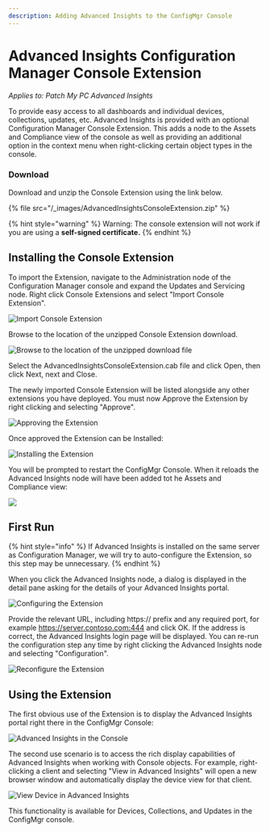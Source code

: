 ```yaml
---
description: Adding Advanced Insights to the ConfigMgr Console
---
```


# Advanced Insights Configuration Manager Console Extension

_Applies to: Patch My PC Advanced Insights_

To provide easy access to all dashboards and individual devices, collections, updates, etc. Advanced Insights is provided with an optional Configuration Manager Console Extension. This adds a node to the Assets and Compliance view of the console as well as providing an additional option in the context menu when right-clicking certain object types in the console.

### Download

Download and unzip the Console Extension using the link below.

{% file src="/_images/AdvancedInsightsConsoleExtension.zip" %}

{% hint style="warning" %}
Warning: The console extension will not work if you are using a **self-signed certificate.**&#x20;
{% endhint %}

## Installing the Console Extension

To import the Extension, navigate to the Administration node of the Configuration Manager console and expand the Updates and Servicing node. Right click Console Extensions and select "Import Console Extension".

![](/_images/image%20%281808%29.png "Import Console  Extension")

Browse to the location of the unzipped Console Extension download.

![](/_images/2024-07-29_10-52-41.PNG "Browse to the location of the unzipped download file")

Select the AdvancedInsightsConsoleExtension.cab file and click Open, then click Next, next and Close.

The newly imported Console Extension will be listed alongside any other extensions you have deployed. You must now Approve the Extension by right clicking and selecting "Approve".

![](/_images/image%20%281810%29.png "Approving the Extension")

Once approved the Extension can be Installed:

![](/_images/image%20%281812%29.png "Installing the Extension")

&#x20;You will be prompted to restart the ConfigMgr Console. When it reloads the Advanced Insights node will have been added tot he Assets and Compliance view:

![](/_images/image%20%281813%29.png "")

## First Run

{% hint style="info" %}
If Advanced Insights is installed on the same server as Configuration Manager, we will try to auto-configure the Extension, so this step may be unnecessary.
{% endhint %}

When you click the Advanced Insights node, a dialog is displayed in the detail pane asking for the details of your Advanced Insights portal.

![](/_images/2024-07-25_16-46-39.PNG "Configuring the Extension")

Provide the relevant URL, including https:// prefix and any required port, for example https://server.contoso.com:444 and click OK. If the address is correct, the Advanced Insights login page will be displayed. You can re-run the configuration step any time by right clicking the Advanced Insights node and selecting "Configuration".&#x20;

![](/_images/image%20%281815%29.png "Reconfigure the Extension")

## Using the Extension

The first obvious use of the Extension is to display the Advanced Insights portal right there in the ConfigMgr Console:

![](/_images/image%20%281816%29.png "Advanced Insights in the Console")

The second use scenario is to access the rich display capabilities of Advanced Insights when working with Console objects. For example, right-clicking a client and selecting "View in Advanced Insights" will open a new browser window and automatically display the device view for that client.

![](/_images/Console%20Extension.gif "View Device in Advanced Insights")

This functionality is available for Devices, Collections, and Updates in the ConfigMgr console.
